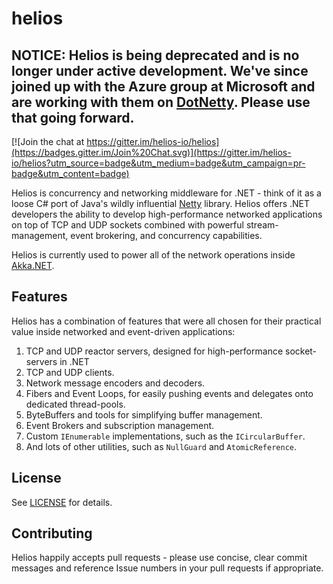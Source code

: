 helios
======

## NOTICE: Helios is being deprecated and is no longer under active development. We've since joined up with the Azure group at Microsoft and are working with them on [DotNetty](https://github.com/azure/dotnetty). Please use that going forward.

[![Join the chat at https://gitter.im/helios-io/helios](https://badges.gitter.im/Join%20Chat.svg)](https://gitter.im/helios-io/helios?utm_source=badge&utm_medium=badge&utm_campaign=pr-badge&utm_content=badge)

Helios is concurrency and networking middleware for .NET - think of it as a loose C# port of Java's wildly influential [Netty](http://netty.io/) library. Helios offers .NET developers the ability to develop high-performance networked applications on top of TCP and UDP sockets combined with powerful stream-management, event brokering, and concurrency capabilities.

Helios is currently used to power all of the network operations inside [Akka.NET](https://github.com/akkadotnet/akka.net).

## Features
Helios has a combination of features that were all chosen for their practical value inside networked and event-driven applications:

1. TCP and UDP reactor servers, designed for high-performance socket-servers in .NET
1. TCP and UDP clients.
1. Network message encoders and decoders.
1. Fibers and Event Loops, for easily pushing events and delegates onto dedicated thread-pools.
1. ByteBuffers and tools for simplifying buffer management.
1. Event Brokers and subscription management.
1. Custom `IEnumerable` implementations, such as the `ICircularBuffer`.
1. And lots of other utilities, such as `NullGuard` and `AtomicReference`.

## License
See [LICENSE](https://github.com/Aaronontheweb/helios/blob/master/LICENSE) for details. 

## Contributing
Helios happily accepts pull requests - please use concise, clear commit messages and reference Issue numbers in your pull requests if appropriate.
